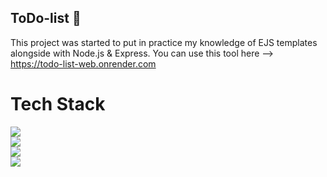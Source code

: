 ## ToDo-list 📝

This project was started to put in practice my knowledge of EJS templates alongside with Node.js & Express.
You can use this tool here --> https://todo-list-web.onrender.com

# Tech Stack
![](https://img.shields.io/badge/JavaScript-323330?style=for-the-badge&logo=javascript&logoColor=F7DF1E)
<br>
![](https://img.shields.io/badge/Node.js-43853D?style=for-the-badge&logo=node.js&logoColor=white)
<br>
![](https://img.shields.io/badge/Express.js-404D59?style=for-the-badge)
<br>
![](https://img.shields.io/badge/HTML5-E34F26?style=for-the-badge&logo=html5&logoColor=white)
<br>
